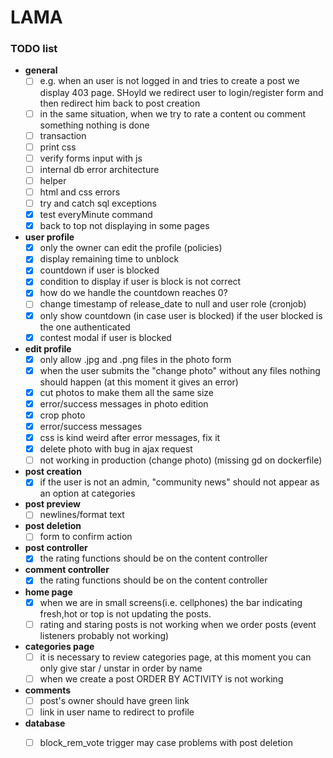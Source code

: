 # LAMA
### TODO list

* **general**
    - [ ] e.g. when an user is not logged in and tries to create a post we display 403 page. SHoyld we redirect user to login/register form and then redirect him back to post creation
    - [ ] in the same situation, when we try to rate a content ou comment something nothing is done 
    - [ ] transaction
    - [ ] print css
    - [ ] verify forms input with js
    - [ ] internal db error architecture
    - [ ] helper
    - [ ] html and css errors
    - [ ] try and catch sql exceptions
    - [x] test everyMinute command 
    - [x] back to top not displaying in some pages

* **user profile**
    - [x] only the owner can edit the profile (policies)
    - [x] display remaining time to unblock
    - [x] countdown if user is blocked
    - [x] condition to display if user is block is not correct
    - [x] how do we handle the countdown reaches 0?
    - [ ] change timestamp of release_date to null and user role (cronjob)
    - [X] only show countdown (in case user is blocked) if the user blocked is the one authenticated
    - [x] contest modal if user is blocked

* **edit profile**
    - [x] only allow .jpg and .png files in the photo form
    - [x] when the user submits the "change photo" without any files nothing should happen (at this moment it gives an error)
    - [x] cut photos to make them all the same size
    - [x] error/success messages in photo edition
    - [x] crop photo
    - [x] error/success messages
    - [x] css is kind weird after error messages, fix it
    - [x] delete photo with bug in ajax request
    - [ ] not working in production (change photo) (missing gd on dockerfile)
    
* **post creation**
    - [x] if the user is not an admin, "community news" should not appear as an option at categories
* **post preview**
    - [ ] newlines/format text
* **post deletion**
    - [ ] form to confirm action
* **post controller**
    - [x] the rating functions should be on the content controller
* **comment controller**
    - [x] the rating functions should be on the content controller

* **home page**
    - [x] when we are in small screens(i.e. cellphones) the bar indicating fresh,hot or top is not updating the posts.
    - [ ] rating and staring posts is not working when we order posts (event listeners probably not working)
* **categories page**
    - [ ] it is necessary to review categories page, at this moment you can only give star / unstar in order by name
    - [ ] when we create a post ORDER BY ACTIVITY is not working 
* **comments**
    - [ ] post's owner should have green link
    - [ ] link in user name to redirect to profile

* **database**
    - [ ] block_rem_vote trigger may case problems with post deletion


